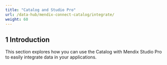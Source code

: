 ```yaml
---
title: "Catalog and Studio Pro"
url: /data-hub/mendix-connect-catalog/integrate/
weight: 60
---
```

## 1 Introduction

This section explores how you can use the Catalog with Mendix Studio Pro to easily integrate data in your applications.
